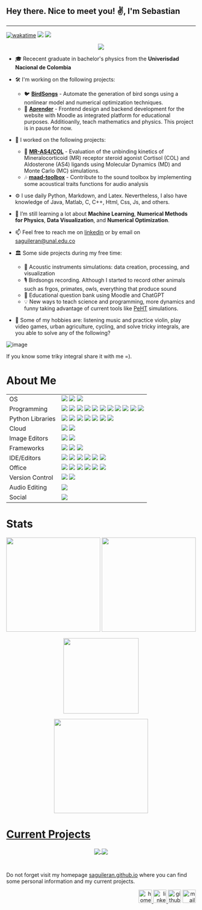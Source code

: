 ## Hey there. Nice to meet you! ✌, I'm Sebastian 

---

<a href="https://wakatime.com/badge/user/2c07869e-b97f-4eff-8c9c-8803856150a3/project/4e94692c-f78a-44b7-9ff6-bff55df5b60a"><img src="https://wakatime.com/badge/user/2c07869e-b97f-4eff-8c9c-8803856150a3/project/4e94692c-f78a-44b7-9ff6-bff55df5b60a.svg" alt="wakatime"></a>
![](https://komarev.com/ghpvc/?username=saguileran)
![](https://img.shields.io/github/followers/saguileran.svg?style=social&label=Follow&maxAge=2592000)


<p align="center">
  <!--<img src="https://media.tenor.com/ZrFooc6A9ysAAAAC/goodgoodgeneral-mental-health.gif" height="195">-->
  <img src="https://github-readme-stats-sigma-five.vercel.app/api?username=saguileran&show_icons=true&include_all_commits=true&theme=default"/>
</p>


- 🎓  Rececent graduate in bachelor's physics from the **Univerisdad Nacional de Colombia**
- 🛠️  I'm working on the following projects:
  - 🐦 [**BirdSongs**](https://saguileran.github.io/birdsongs/) - Automate the generation of bird songs using a nonlinear model and numerical optimization techniques.
  - 🏫 [**Aprender**](https://saguileran.github.io/aprender/) - Frontend design and backend development for the website with Moodle as integrated platform for educational purposes. Additioanlly, teach mathematics and physics. This project is in pause for now.
- 💼  I worked on the following projects:
  - 🧬 [**MR-AS4/COL**](https://saguileran.github.io/MD-SCPI/) - Evaluation of the unbinding kinetics of Mineralocorticoid (MR) receptor steroid agonist Cortisol (COL) and Aldosterone (AS4) ligands using Molecular Dynamics (MD) and Monte Carlo (MC) simulations.
  - 🎶 [**maad-toolbox**](https://github.com/scikit-maad/scikit-maad) - Contribute to the sound toolbox by implementing some acoustical traits functions for audio analysis
  
- ⚙️  I use daily Python, Markdown, and Latex. Nevertheless, I also have knowledge of Java, Matlab, C, C++, Html, Css, Js, and others.
- 📗  I’m still learning a lot about **Machine Learning**, **Numerical Methods for Physics**, **Data Visualization**, and **Numerical Optimization**.
- 📫  Feel free to reach me on [linkedin](https://www.linkedin.com/in/saguileran) or by email on [saguileran@unal.edu.co](mailto:saguileran@unal.edu.co)
- 🏛️  Some side projects during my free time:
  - 🎵 Acoustic instruments simulations: data creation, processing, and visualization
  - 🎙️ Birdsongs recording. Although I started to record other animals such as frgos, primates, owls, everything that produce sound
  - 📝 Educational question bank using Moodle and ChatGPT
  - 💡 New ways to teach science and programming, more dynamics and funny taking advantage of current tools like [PeHT](https://phet.colorado.edu/es/) simulations. 
- 🧩 Some of my hobbies are: listening music and practice violin, play video games, urban agriculture, cycling, and solve tricky integrals, are you able to solve any of the following?

![image](https://user-images.githubusercontent.com/42812846/159194691-8ae39e5f-e2ed-47e6-ab5b-8c93afcc879a.png)

If you know some triky integral share it with me =).

# About Me
<p align="center">

<table align="center" style="margin: 0px auto;">
<tr>
<td>OS</td>
<td><img src="https://img.shields.io/badge/Windows-0078D6?style=for-the-badge&logo=windows&logoColor=white"> 
<img src="https://img.shields.io/badge/Ubuntu-E95420?style=for-the-badge&logo=ubuntu&logoColor=white"> 
<img src="https://img.shields.io/badge/Debian-A81D33?style=for-the-badge&logo=debian&logoColor=white">
</td>
<tr>
<tr>
<td>Programming</td>
<td>
  <img src="https://img.shields.io/badge/Python-14354C?style=for-the-badge&logo=python&logoColor=white"> 
  <img src="https://img.shields.io/badge/Java-ED8B00?style=for-the-badge&logo=openjdk&logoColor=white"> 
  <img src="https://img.shields.io/badge/latex-%23008080.svg?style=for-the-badge&logo=latex&logoColor=white"> 
  <img src="https://img.shields.io/badge/Julia-9558B2?style=for-the-badge&logo=julia&logoColor=white"> 
  <img src="https://img.shields.io/badge/Shell_Script-121011?style=for-the-badge&logo=gnu-bash&logoColor=white"> 
  <img src="https://img.shields.io/badge/c++-%2300599C.svg?style=for-the-badge&logo=c%2B%2B&logoColor=white"> 
  <img src="https://img.shields.io/badge/Markdown-000000?style=for-the-badge&logo=markdown&logoColor=white">
  <img src="mysql 	https://img.shields.io/badge/MySQL-005C84?style=for-the-badge&logo=mysql&logoColor=white">
  <img src="https://img.shields.io/badge/HTML-ED8B00?style=for-the-badge&logo=html5&logoColor=white">
  <img src="https://img.shields.io/badge/CSS-239120?&style=for-the-badge&logo=css3&logoColor=white">
  <img src="https://img.shields.io/badge/JavaScript-F7DF1E?style=for-the-badge&logo=javascript&logoColor=black">
</td>
</tr>
<tr>
<td>Python Libraries</td>
<td>
  <img src="https://img.shields.io/badge/numpy-%23013243.svg?style=for-the-badge&logo=numpy&logoColor=white"> 
  <img src="https://img.shields.io/badge/pandas-%23150458.svg?style=for-the-badge&logo=pandas&logoColor=white"> 
  <img src="https://img.shields.io/badge/SciPy-%230C55A5.svg?style=for-the-badge&logo=scipy&logoColor=%white"> 
  <img src="https://img.shields.io/badge/Matplotlib-%CCCCCC.svg?style=for-the-badge&logo=Matplotlib&logoColor=black"> 
  <img src="https://img.shields.io/badge/Plotly-%233F4F75.svg?style=for-the-badge&logo=plotly&logoColor=white">
  <img src="https://img.shields.io/badge/librosa-741B47.svg?style=for-the-badge&logo=librosa&logoColor=white">
  <img src="https://img.shields.io/badge/Pytest-0A9EDC.svg?style=for-the-badge&logo=pytest&logoColor=white">
</td>
</tr>
<tr>
<td>Cloud</td>
<td>
  <img src="https://img.shields.io/badge/Amazon_AWS-232F3E?style=for-the-badge&logo=amazon-aws&logoColor=white">
  <img src="https://img.shields.io/badge/Google_Cloud-4285F4?style=for-the-badge&logo=google-cloud&logoColor=white">
</td>
</tr>
<tr>
<td>Image Editors</td>
<td>
  <img src="https://img.shields.io/badge/Canva-7952B3?style=for-the-badge&logo=canva&logoColor=white"> 
  <img src="https://img.shields.io/badge/Krita-203759?style=for-the-badge&logo=krita&logoColor=white">
</td>
</tr>
<tr>
<td>Frameworks</td>
<td>
  <img src="https://img.shields.io/badge/Anaconda-%2344A833.svg?style=for-the-badge&logo=anaconda&logoColor=white"> 
  <img src="https://img.shields.io/badge/PyTorch-%23013243.svg?style=for-the-badge&logo=PyTorch">
  <img src="https://img.shields.io/badge/TensorFlow-CCCCCC.svg?style=for-the-badge&logo=TensorFlow">
</td>
</tr>
<tr>
<td>IDE/Editors</td>
<td>
  <img src="https://img.shields.io/badge/Jupyter-F37626.svg?&style=for-the-badge&logo=Jupyter&logoColor=white"> 
  <img src="https://img.shields.io/badge/Visual_Studio_Code-0078D4?style=for-the-badge&logo=visual%20studio%20code&logoColor=white"> 
  <img src="https://img.shields.io/badge/Microsoft_Office-D83B01?style=for-the-badge&logo=microsoft-office&logoColor=white"> 
  <img src="https://img.shields.io/badge/apache%20netbeans-1B6AC6?style=for-the-badge&logo=apache%20netbeans%20IDE&logoColor=white">
  <img src="https://img.shields.io/badge/Colab-F9AB00?style=for-the-badge&logo=googlecolab&color=white">
  <img src="https://img.shields.io/badge/Eclipse-2C2255?style=for-the-badge&logo=eclipse&logoColor=white">
</td>
</tr>

<tr>
<td>Office</td>
<td>
  <img src="https://img.shields.io/badge/Microsoft_Office-D83B01?style=for-the-badge&logo=microsoft-office&logoColor=white"> 
  <img src="https://img.shields.io/badge/Microsoft_Excel-217346?style=for-the-badge&logo=microsoft-excel&logoColor=white">
  <img src="https://img.shields.io/badge/Microsoft_PowerPoint-B7472A?style=for-the-badge&logo=microsoft-powerpoint&logoColor=white">
  <img src="https://img.shields.io/badge/Microsoft_Word-2B579A?style=for-the-badge&logo=microsoft-word&logoColor=white">
  <img src="https://img.shields.io/badge/Overleaf-47A141?style=for-the-badge&logo=Overleaf&logoColor=white">
  <img src="https://img.shields.io/badge/LibreOffice-18A303?style=for-the-badge&logo=LibreOffice&logoColor=white">
</td>
</tr>
<tr>
<td>Version Control</td>
<td>
  <img src="https://img.shields.io/badge/GIT-E44C30?style=for-the-badge&logo=git&logoColor=white">
  <img src="https://img.shields.io/badge/github-%23121011.svg?style=for-the-badge&logo=github&logoColor=white">
</td>
</tr>
<tr>
<td>Audio Editing</td>
<td>
  <img src="https://img.shields.io/badge/Audacity-0000CC?style=for-the-badge&logo=audacity&logoColor=white">
</td>
</tr>
<tr>
<td>Social</td>
<td>
  <a href="https://twitter.com/saguileran420"><img src="https://img.shields.io/badge/Twitter-1DA1F2?style=for-the-badge&logo=twitter&logoColor=white">
</td>
</tr>
</table>

# Stats



<p align="center">
  <img height="250" src="https://github-readme-stats-sigma-five.vercel.app/api/top-langs/?username=saguileran&hide=html&theme=default"/> 
  <img height="250" src="https://github-readme-stats.vercel.app/api/wakatime?username=saguileran"/> 
</p>

<p align="center">
  
</p>

<p align="center">
<a href="https://github.com/saguileran?tab=repositories">
<img height="200" src="https://github-readme-streak-stats.herokuapp.com/?user=saguileran&theme=default&hide_border=true"/>
</p>

<p align="center">
  <img height="250" src="https://github-profile-summary-cards.vercel.app/api/cards/profile-details?username=saguileran&theme=default"/>
</p>


# Current Projects 

<p align="center">
<a href="https://github.com/saguileran/birdsongs">
  <img align="center" src="https://github-readme-stats-sigma-five.vercel.app/api/pin/?username=saguileran&repo=birdsongs"/>
</a>
<a href="https://github.com/saguileran/birdsongs">
  <img align="center" src="https://github-readme-stats-sigma-five.vercel.app/api/pin/?username=saguileran&repo=saguileran.github.io"/>
</a>
</p>

<br>

Do not forget visit my homepage [saguileran.github.io](https://saguileran.github.io/) where you can find some personal information and my current projects. 


<div align="right">
  <a href="https://saguileran.github.io/"><img src='https://cdn-icons-png.flaticon.com/512/4175/4175279.png' alt='homepage' height='35'> </a>  
  <a href="https://www.linkedin.com/in/saguileran"><img src='https://cdn-icons-png.flaticon.com/512/174/174857.png' alt='linkedin' height='35'> </a>  
  <a href="https://github.com/saguileran"> <img src='https://cdn.jsdelivr.net/npm/simple-icons@3.0.1/icons/github.svg' alt='github' height='35' ></a> 
  <a href="mailto:saguileran@unal.edu.co"><img src='https://cdn-icons-png.freepik.com/512/6323/6323406.png' alt='mail' height='35'></a>
</div>

<!--
<a align='center' href="https://wakatime.com/@2502acb2-1684-4597-a422-d30dfa6a2f67"><img src="https://wakatime.com/badge/user/2502acb2-1684-4597-a422-d30dfa6a2f67.svg?style=for-the-badge" alt="Total time coded since Jan 8 2023" /></a>

<a href="https://wakatime.com/badge/github/saguileran/birdsongs"><img src="https://wakatime.com/badge/github/saguileran/birdsongs.svg" alt="wakatime"></a>
-->



